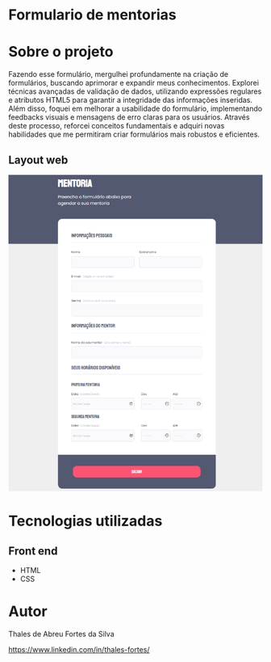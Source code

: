 # Formulario de mentorias

# Sobre o projeto

Fazendo esse formulário, mergulhei profundamente na criação de formulários, buscando aprimorar e expandir meus conhecimentos. Explorei técnicas avançadas de validação de dados, utilizando expressões regulares e atributos HTML5 para garantir a integridade das informações inseridas. Além disso, foquei em melhorar a usabilidade do formulário, implementando feedbacks visuais e mensagens de erro claras para os usuários. Através deste processo, reforcei conceitos fundamentais e adquiri novas habilidades que me permitiram criar formulários mais robustos e eficientes.

## Layout web
![Web 1](https://github.com/ThalesFortes/HTML_CSS/blob/main/2.1_Mentoria(form)/images/printPag.png)

# Tecnologias utilizadas

## Front end
- HTML 
- CSS

# Autor

Thales de Abreu Fortes da Silva

https://www.linkedin.com/in/thales-fortes/
